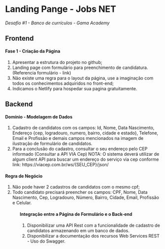 # Landing Pange - Jobs NET

<em>Desafio #1 - Banco de currículos - Gama Academy</em>

<h2>Frontend</h2>

<h4>Fase 1 - Criação da Página</h4>
<ol type="1">
    <li>Apresentar a estrutura do projeto no github;</li>
    <li>Landing page com formulário para preenchimento de candidatura. (Referencia formulário - link)</li>
    <li>Não existe uma regra para o layout da página, use a imaginação com todos os conhecimentos adquiridos no front-end;</li>
    <li>Indicamos o Netlify para hospedar sua pagina gratuitamente.</li>
</ol>


<h2>Backend</h2>

<h4>Domínio - Modelagem de Dados</h4>

 <ol type="1">
     <li>Cadastro de candidatos com os campos: Id, Nome, Data Nascimento, Endereço {cep, logradouro, numero, bairro, cidade e estado}, Telefone, Email e Profissão e demais campos mencionados na imagem de ilustração de formulário de candidatos. </li>
     <li>Para a conclusão do cadastro, consultar o seu endereço pelo CEP informado (Consultar a API VIA Cep) NOTA: O sistema deverá utilizar de algum client API para buscar um endereço do serviço via cep conforme link: https://viacep.com.br/ws/{SEU_CEP}/json/</li>
</ol>

<h4>Regra de Negócio</h4>
<ol type="1">
     <li>Não pode haver 2 cadastros de candidatos com o mesmo cpf;</li>
     <li>Todo candidato precisará preencher os campos: CPF, Nome, Data Nascimento, Cep, Logradouro, Número, Bairro, Cidade, Email, Profissão e Celular.</li>
<ol>

<h4>Integração entre a Página de Formulário e o Back-end</h4>
<ol type="1">
    <li>Disponibilizar uma API Rest com a funcionalidade de cadastro de candidatos armazenando em um banco de dados.</li>
    <li>Disponibilizar a documentação dos recursos Web Services REST - Uso do Swagger.</li>
</ol>
